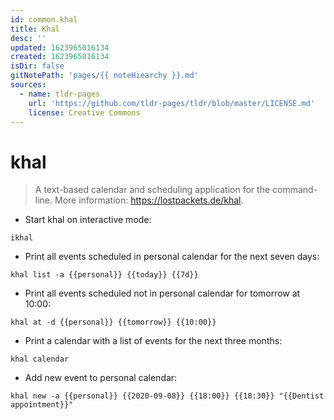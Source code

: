 ```yaml
---
id: common.khal
title: Khal
desc: ''
updated: 1623965016134
created: 1623965016134
isDir: false
gitNotePath: 'pages/{{ noteHiearchy }}.md'
sources:
  - name: tldr-pages
    url: 'https://github.com/tldr-pages/tldr/blob/master/LICENSE.md'
    license: Creative Commons
---
```

# khal

> A text-based calendar and scheduling application for the command-line.
> More information: <https://lostpackets.de/khal>.

- Start khal on interactive mode:

`ikhal`

- Print all events scheduled in personal calendar for the next seven days:

`khal list -a {{personal}} {{today}} {{7d}}`

- Print all events scheduled not in personal calendar for tomorrow at 10:00:

`khal at -d {{personal}} {{tomorrow}} {{10:00}}`

- Print a calendar with a list of events for the next three months:

`khal calendar`

- Add new event to personal calendar:

`khal new -a {{personal}} {{2020-09-08}} {{18:00}} {{18:30}} "{{Dentist appointment}}"`

